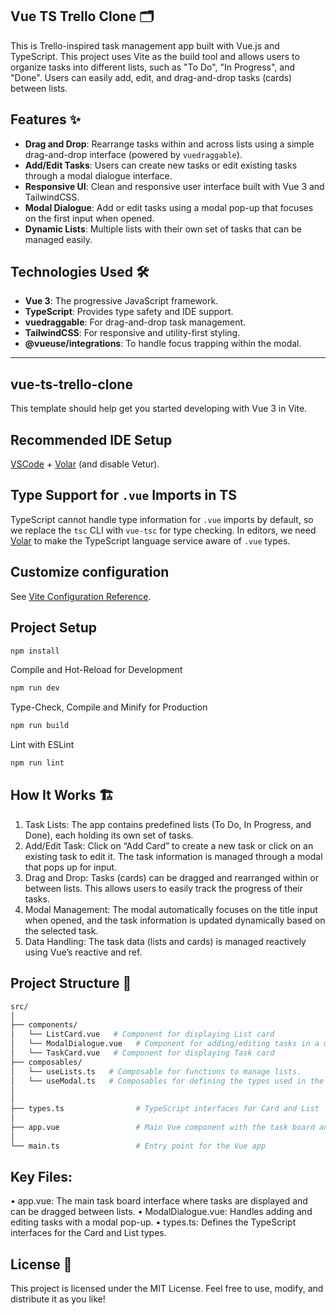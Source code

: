 ## Vue TS Trello Clone 🗂️

This is  Trello-inspired task management app built with Vue.js and TypeScript. This project uses Vite as the build tool and allows users to organize tasks into different lists, such as "To Do", "In Progress", and "Done". Users can easily add, edit, and drag-and-drop tasks (cards) between lists.

## Features ✨

- **Drag and Drop**: Rearrange tasks within and across lists using a simple drag-and-drop interface (powered by `vuedraggable`).
- **Add/Edit Tasks**: Users can create new tasks or edit existing tasks through a modal dialogue interface.
- **Responsive UI**: Clean and responsive user interface built with Vue 3 and TailwindCSS.
- **Modal Dialogue**: Add or edit tasks using a modal pop-up that focuses on the first input when opened.
- **Dynamic Lists**: Multiple lists with their own set of tasks that can be managed easily.

## Technologies Used 🛠️

- **Vue 3**: The progressive JavaScript framework.
- **TypeScript**: Provides type safety and IDE support.
- **vuedraggable**: For drag-and-drop task management.
- **TailwindCSS**: For responsive and utility-first styling.
- **@vueuse/integrations**: To handle focus trapping within the modal.

---

## vue-ts-trello-clone

This template should help get you started developing with Vue 3 in Vite.

## Recommended IDE Setup

[VSCode](https://code.visualstudio.com/) + [Volar](https://marketplace.visualstudio.com/items?itemName=Vue.volar) (and disable Vetur).

## Type Support for `.vue` Imports in TS

TypeScript cannot handle type information for `.vue` imports by default, so we replace the `tsc` CLI with `vue-tsc` for type checking. In editors, we need [Volar](https://marketplace.visualstudio.com/items?itemName=Vue.volar) to make the TypeScript language service aware of `.vue` types.

## Customize configuration

See [Vite Configuration Reference](https://vite.dev/config/).

## Project Setup

```sh
npm install
```

Compile and Hot-Reload for Development
```sh
npm run dev
```
Type-Check, Compile and Minify for Production
```sh
npm run build
```
Lint with ESLint
```sh
npm run lint
```
## How It Works 🏗️

1.	Task Lists: The app contains predefined lists (To Do, In Progress, and Done), each holding its own set of tasks.
2.	Add/Edit Task: Click on “Add Card” to create a new task or click on an existing task to edit it. The task information is managed through a modal that pops up for input.
3.	Drag and Drop: Tasks (cards) can be dragged and rearranged within or between lists. This allows users to easily track the progress of their tasks.
4.	Modal Management: The modal automatically focuses on the title input when opened, and the task information is updated dynamically based on the selected task.
5.	Data Handling: The task data (lists and cards) is managed reactively using Vue’s reactive and ref.

## Project Structure 📂
```sh
src/
│
├── components/
│   └── ListCard.vue   # Component for displaying List card
│   └── ModalDialogue.vue   # Component for adding/editing tasks in a modal
│   └── TaskCard.vue   # Component for displaying Task card
├── composables/
│   └── useLists.ts   # Composable for functions to manage lists.
│   └── useModal.ts   # Composables for defining the types used in the application
│
│
├── types.ts                # TypeScript interfaces for Card and List
│
├── app.vue                 # Main Vue component with the task board and draggable lists
│
└── main.ts                 # Entry point for the Vue app
```
## Key Files:

•	app.vue: The main task board interface where tasks are displayed and can be dragged between lists.
•	ModalDialogue.vue: Handles adding and editing tasks with a modal pop-up.
•	types.ts: Defines the TypeScript interfaces for the Card and List types.

## License 📄

This project is licensed under the MIT License. Feel free to use, modify, and distribute it as you like!
